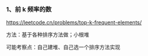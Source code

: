 
### 1、前 k 频率的数

https://leetcode.cn/problems/top-k-frequent-elements/

方法：基于各种排序方法做；小根堆

可能考察点：自己建堆、自己选一个排序方法实现
